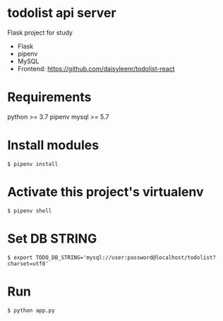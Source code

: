 # todolist api server

Flask project for study

- Flask
- pipenv
- MySQL
- Frontend: https://github.com/daisyleenr/todolist-react

# Requirements

python >= 3.7
pipenv
mysql >= 5.7

# Install modules

```
$ pipenv install
```

# Activate this project's virtualenv

```
$ pipenv shell
```

# Set DB STRING

```
$ export TODO_DB_STRING='mysql://user:password@localhost/todolist?charset=utf8'
```

# Run

```
$ python app.py
```
